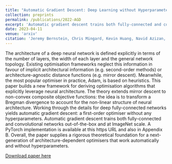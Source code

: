 ```yaml
---
title: "Automatic Gradient Descent: Deep Learning without Hyperparameters"
collection: preprints
permalink: /publications/2022-AGD
excerpt: 'Automatic gradient descent trains both fully-connected and convolutional networks out-of-the-box and at ImageNet scale without hyperparameters'
date: 2023-04-11
venue: 'arxiv'
citation: 'Jeremy Bernstein, Chris Mingard, Kevin Huang, Navid Azizan, Yisong Yue. "Automatic Gradient Descent: Deep Learning without Hyperparameters." arXiv preprint 	arXiv:2304.05187 (2023).'
---
```


The architecture of a deep neural network is defined explicitly in terms of the number of layers, 
the width of each layer and the general network topology. Existing optimisation frameworks neglect 
this information in favour of implicit architectural information (e.g. second-order methods) or 
architecture-agnostic distance functions (e.g. mirror descent). Meanwhile, the most popular 
optimiser in practice, Adam, is based on heuristics. This paper builds a new framework for deriving
optimisation algorithms that explicitly leverage neural architecture. The theory extends mirror
descent to non-convex composite objective functions: the idea is to transform a Bregman divergence
to account for the non-linear structure of neural architecture. Working through the details for deep
fully-connected networks yields automatic gradient descent: a first-order optimiser without any
hyperparameters. Automatic gradient descent trains both fully-connected and convolutional networks
out-of-the-box and at ImageNet scale. A PyTorch implementation is available at this https URL and
also in Appendix B. Overall, the paper supplies a rigorous theoretical foundation for a 
next-generation of architecture-dependent optimisers that work automatically and without hyperparameters.


[Download paper here](http://c1510.github.io/files/AGD.pdf)
